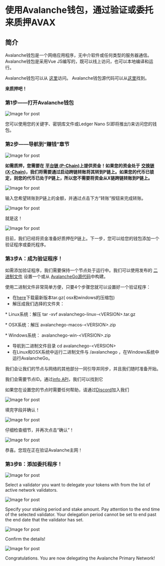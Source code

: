 # 使用Avalanche钱包，通过验证或委托来质押AVAX

## **简介** <a id="001f"></a>

Avalanche钱包是一个网络应用程序，无中介软件或任何类型的服务器通信。Avalanche钱包是采用Vue JS编写的，既可以线上访问，也可以本地编译和运行。

Avalanche钱包可以从 [这里](https://wallet.avax.network/)访问。
Avalanche钱包源代码可以从[这里](https://github.com/ava-labs/avalanche-wallet)找到。

**来质押吧！**

### **第1步——打开Avalanche钱包** <a id="552d"></a>

![Image for post](https://miro.medium.com/max/1552/0*tpBIOjLdppuNKMjA)

您可以使用您的关键字、密钥库文件或Ledger Nano S\(即将推出!\)来访问您的钱包。
### **第2步——导航到“赚钱”章节** <a id="dc5a"></a>

![Image for post](https://miro.medium.com/max/1504/0*XTh3nZzBI1bkLbwO)

**如需质押，您需要在** [**平台链 \(P-Chain\)**](../../../learn/platform-overview/#platform-chain-p-chain)**上提供资金！如果您的资金处于** [**交换链 \(X-Chain\)**](../../../learn/platform-overview/#exchange-chain-x-chain)**，我们将需要通过启动跨链转账将其转到P链上。如果您的代币已锁定，则您的代币已处于P链上，所以您不需要将资金从X链跨链转账到P链上。**

![Image for post](https://miro.medium.com/max/1522/0*xKAf0nXSzqIdmBDg)

输入您希望转账到P链上的金额，并通过点击下方“转账”按钮来完成转账。

![Image for post](https://miro.medium.com/max/1488/0*aremeYNYtKP5nGPx)

就是这！

![Image for post](https://miro.medium.com/max/1512/0*XP8f8CISy-LJ_Lc3)

目前，我们已经将资金准备好质押在P链上。下一步，您可以给您的钱包添加一个验证程序或委托程序。

### **第3步A：成为验证程序！** <a id="60f0"></a>

如需添加验证程序，我们需要保持一个节点处于运行中。我们可以使用发布的 [二进制文件](https://github.com/ava-labs/avalanchego/releases/) 设置一个或从 [AvalancheGo源代码](https://github.com/ava-labs/avalanchego)中构建。

使用二进制文件非常简单方便，只要4个步骤您就可以设置好一个验证程序：

* 在[here](https://github.com/ava-labs/avalanchego/releases)下载最新版本tar.gz\( osx和windows的压缩包\)
* 解压成我们选择的文件夹：

\* Linux系统：解压 tar -xvf avalanchego-linux-&lt;VERSION&gt;.tar.gz

\* OSX系统：解压 avalanchego-macos-&lt;VERSION&gt;.zip

\* Windows系统： avalanchego-win-&lt;VERSION&gt;.zip

* 导航到二进制文件目录 cd avalanchego-&lt;VERSION&gt;
* 在Linux和OSX系统中运行二进制文件与 /avalanchego ，在Windows系统中运行AvalancheGo。

我们会让我们的节点与网络的其他部分一同引导并同步，并且我们随时准备开始。

我们会需要节点ID。通过[info API](../../avalanchego-apis/info-api.md)，我们可以找到它

如果您在设置您的节点时需要任何帮助，请通过[Discord](https://chat.avax.network/)加入我们

![Image for post](https://miro.medium.com/max/1600/0*6hZSaT651Dd7R4bL)

填完字段并确认！

![Image for post](https://miro.medium.com/max/1600/0*cy61ZMDY5veMvCZj)

仔细检查细节，并再次点击“确认”！

![Image for post](https://miro.medium.com/max/1600/0*f3GlN03He6TFkOV7)

恭喜。您现在正在验证Avalanche主网！

### **第3步B：添加委托程序！** <a id="59bd"></a>

![Image for post](https://miro.medium.com/max/1600/0*f-wXi2SiSm4eBmHt)

Select a validator you want to delegate your tokens with from the list of active network validators.

![Image for post](https://miro.medium.com/max/1600/0*uNnT2PtjCslRKFbF)

Specify your staking period and stake amount. Pay attention to the end time of the selected validator. Your delegation period cannot be set to end past the end date that the validator has set.

![Image for post](https://miro.medium.com/max/1600/0*M_6_7L9jtYuPTp-A)

Confirm the details!

![Image for post](https://miro.medium.com/max/1600/0*Silj8-uZTm5g9xSi)

Congratulations. You are now delegating the Avalanche Primary Network!

<!--stackedit_data:
eyJoaXN0b3J5IjpbMTg2MzQ1NzA0NF19
-->
